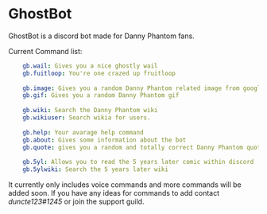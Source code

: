<style>
  body {
  	background: url("https://ghostbot.duncte123.me/img/dp__ghost_zone_background_by_mistyphantom.png") no-repeat !important;
   	background-size:cover !important;
  }
  .bot-name, #createdby, .bot-description {
  	color: white !important;
  }
  .color-medium-blue {
  	color:#8695ce;
  }
   .color-medium-blue:hover {
  	color:#8695ce;
  }
  #botprofiletitle {
  	color: black !important;
  }
#menu {
    background-color: transparent !important;
    /* box-shadow: 0 0 8px rgba(65, 68, 99, .8); */
}
.lib a {
    color: ghostwhite !important;
}
  span.servers {
  	background: #4BB020;
  }
  /*#menu {
  	background-color: #4BB020 !important;
  	box-shadow: 0 0 8px rgba(65, 68, 99, .8);
  } */
  .grow,
  .grow-less,
  .grow-more,
  .smooth {
  	transition: all .2s ease-in-out;
  }

.grow:hover {
    transform: scale(1.1);
 }

.grow-less:hover {
	transform: scale(1.05);
}

.grow-more:hover {
	transform: scale(1.2);
}
</style>
# GhostBot
GhostBot is a discord bot made for Danny Phantom fans.

Current Command list:
```yaml
    gb.wail: Gives you a nice ghostly wail
    gb.fuitloop: You're one crazed up fruitloop
    
    gb.image: Gives you a random Danny Phantom related image from google
    gb.gif: Gives you a random Danny Phantom gif
    
    gb.wiki: Search the Danny Phantom wiki
    gb.wikiuser: Search wikia for users.
    
    gb.help: Your avarage help command
    gb.about: Gives some information about the bot
    gb.quote: gives you a random and totally correct Danny Phantom quote
    
    gb.5yl: Allows you to read the 5 years later comic within discord
    gb.5ylwiki: Search the 5 years later wiki
```

It currently only includes voice commands and more commands will be added soon.
If you have any ideas for commands to add contact _duncte123#1245_ or join the support guild.